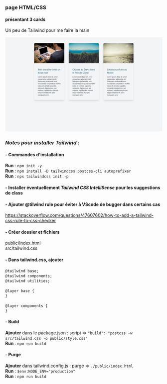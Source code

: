 
### page HTML/CSS
#### présentant 3 cards
Un peu de Tailwind pour me faire la main

![screenshot](screenshot1.jpg)

### *Notes pour installer Tailwind :*

#### - Commandes d'installation
**Run** : `npm init -y `<br>
**Run** : `npm install -D tailwindcss postcss-cli autoprefixer`<br>
**Run** : `npx tailwindcss init -p`

#### - Installer éventuellement *Tailwind CSS IntelliSense* pour les suggestions de class

#### - Ajouter @tilwind rule pour éviter à VScode de bugger dans certains cas
https://stackoverflow.com/questions/47607602/how-to-add-a-tailwind-css-rule-to-css-checker

#### - Créer dossier et fichiers
public/index.html<br>
src/tailwind.css

#### - Dans tailwind.css, ajouter
```
@tailwind base;
@tailwind components;
@tailwind utilities;

@layer base {
}

@layer components {
}
```

#### - Build
**Ajouter** dans le package.json : script => ``"build": "postcss -w src/tailwind.css -o public/style.css"``<br>
**Run** : ``npm run build``

#### - Purge
**Ajouter** dans tailwind.config.js : purge => `./public/index.html`<br>
**Run** : `$env:NODE_ENV="production"`<br>
**Run** : `npm run build`
